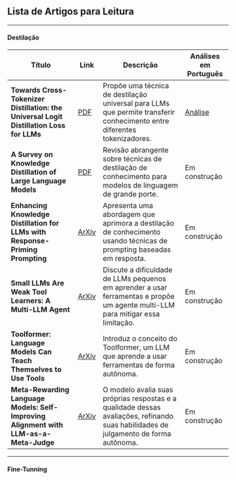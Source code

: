 ## Lista de Artigos para Leitura

---
#### Destilação
| Título | Link | Descrição | Análises em Português |
|--------|------|-----------| ----------------------|
| **Towards Cross-Tokenizer Distillation: the Universal Logit Distillation Loss for LLMs** | [PDF](https://arxiv.org/pdf/2402.12030) | Propõe uma técnica de destilação universal para LLMs que permite transferir conhecimento entre diferentes tokenizadores. | [Análise](./analises/SurveyKD.md) |
| **A Survey on Knowledge Distillation of Large Language Models** | [PDF](https://arxiv.org/pdf/2402.13116) | Revisão abrangente sobre técnicas de destilação de conhecimento para modelos de linguagem de grande porte. | Em construção |
| **Enhancing Knowledge Distillation for LLMs with Response-Priming Prompting** | [ArXiv](https://arxiv.org/abs/2412.17846) | Apresenta uma abordagem que aprimora a destilação de conhecimento usando técnicas de prompting baseadas em resposta. | Em construção |
| **Small LLMs Are Weak Tool Learners: A Multi-LLM Agent** | [ArXiv](https://arxiv.org/abs/2401.07324) | Discute a dificuldade de LLMs pequenos em aprender a usar ferramentas e propõe um agente multi-LLM para mitigar essa limitação. | Em construção |
| **Toolformer: Language Models Can Teach Themselves to Use Tools** | [ArXiv](https://arxiv.org/abs/2302.04761) | Introduz o conceito do Toolformer, um LLM que aprende a usar ferramentas de forma autônoma. | Em construção |
| **Meta-Rewarding Language Models: Self-Improving Alignment with LLM-as-a-Meta-Judge** | [ArXiv](https://arxiv.org/html/2407.19594v2) | O modelo avalia suas próprias respostas e a qualidade dessas avaliações, refinando suas habilidades de julgamento de forma autônoma. | Em construção |

---
#### Fine-Tunning


